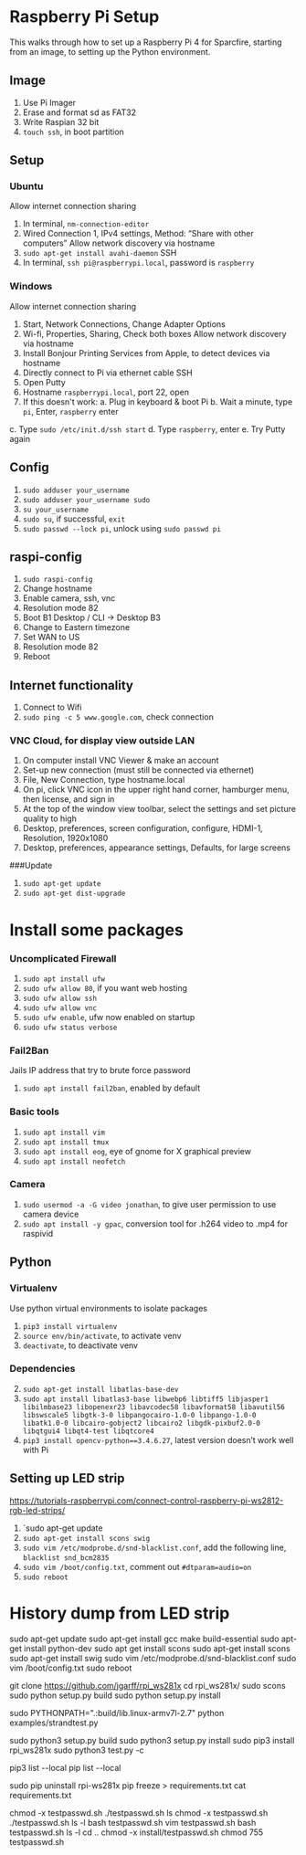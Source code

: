 # Raspberry Pi Setup
This walks through how to set up a Raspberry Pi 4 for Sparcfire, starting from an image, to setting up the Python environment.

## Image
1. Use Pi Imager
2. Erase and format sd as FAT32
3. Write Raspian 32 bit
4. `touch ssh`, in boot partition

## Setup
### Ubuntu
Allow internet connection sharing
1. In terminal, `nm-connection-editor`
2. Wired Connection 1, IPv4 settings, Method: “Share with other computers”
Allow network discovery via hostname
3. `sudo apt-get install avahi-daemon`
SSH
4. In terminal, `ssh pi@raspberrypi.local`, password is `raspberry`

### Windows
Allow internet connection sharing
1. Start, Network Connections, Change Adapter Options
2. Wi-fi, Properties, Sharing, Check both boxes
Allow network discovery via hostname
3. Install Bonjour Printing Services from Apple, to detect devices via hostname
4. Directly connect to Pi via ethernet cable
SSH
5. Open Putty
6. Hostname `raspberrypi.local`, port 22, open
7. If this doesn't work:
a. Plug in keyboard & boot Pi
b. Wait a minute, type `pi`, Enter, `raspberry` enter

c. Type `sudo /etc/init.d/ssh start`
d. Type `raspberry`, enter
e. Try Putty again

## Config
1. `sudo adduser your_username`
2. `sudo adduser your_username sudo`
3. `su your_username`
4. `sudo su`, if successful, `exit`
5. `sudo passwd --lock pi`, unlock using `sudo passwd pi`

## raspi-config
1. `sudo raspi-config`
2. Change hostname
3. Enable camera, ssh, vnc
4. Resolution mode 82
5. Boot B1 Desktop / CLI -> Desktop B3
6. Change to Eastern timezone
7. Set WAN to US
8. Resolution mode 82
9. Reboot

## Internet functionality
1. Connect to Wifi
2. `sudo ping -c 5 www.google.com`, check connection

### VNC Cloud, for display view outside LAN
1. On computer install VNC Viewer & make an account
2. Set-up new connection (must still be connected via ethernet)
3. File, New Connection, type hostname.local
4. On pi, click VNC icon in the upper right hand corner, hamburger menu, then license, and sign in
5. At the top of the window view toolbar, select the settings and set picture quality to high
6. Desktop, preferences, screen configuration, configure, HDMI-1, Resolution, 1920x1080
7. Desktop, preferences, appearance settings, Defaults, for large screens

###Update
1. `sudo apt-get update`
2. `sudo apt-get dist-upgrade`

# Install some packages

### Uncomplicated Firewall
1. `sudo apt install ufw`
2. `sudo ufw allow 80`, if you want web hosting
3. `sudo ufw allow ssh`
4. `sudo ufw allow vnc`
5. `sudo ufw enable`, ufw now enabled on startup
6. `sudo ufw status verbose`

### Fail2Ban
Jails IP address that try to brute force password
1. `sudo apt install fail2ban`, enabled by default

### Basic tools
1. `sudo apt install vim`
2. `sudo apt install tmux`
3. `sudo apt install eog`, eye of gnome for X graphical preview
4. `sudo apt install neofetch`

### Camera
1. `sudo usermod -a -G video jonathan`, to give user permission to use camera device
2. `sudo apt install -y gpac`, conversion tool for .h264 video to .mp4 for raspivid

## Python

### Virtualenv
Use python virtual environments to isolate packages
1. `pip3 install virtualenv`
2. `source env/bin/activate`, to activate venv
3. `deactivate`, to deactivate venv

### Dependencies
2. `sudo apt-get install libatlas-base-dev`
3. `sudo apt install libatlas3-base libwebp6 libtiff5 libjasper1 libilmbase23 libopenexr23 libavcodec58 libavformat58 libavutil56 libswscale5 libgtk-3-0 libpangocairo-1.0-0 libpango-1.0-0 libatk1.0-0 libcairo-gobject2 libcairo2 libgdk-pixbuf2.0-0 libqtgui4 libqt4-test libqtcore4`
4. `pip3 install opencv-python==3.4.6.27`, latest version doesn’t work well with Pi

## Setting up LED strip
https://tutorials-raspberrypi.com/connect-control-raspberry-pi-ws2812-rgb-led-strips/
1. `sudo apt-get update
2. `sudo apt-get install scons swig`
3. `sudo vim /etc/modprobe.d/snd-blacklist.conf`, add the following line, `blacklist snd_bcm2835`
4. `sudo vim /boot/config.txt`, comment out `#dtparam=audio=on`
5. `sudo reboot`


# History dump from LED strip

sudo apt-get update
sudo apt-get install gcc make build-essential
sudo apt-get install python-dev
sudo apt get install scons
sudo apt-get install scons
sudo apt-get install swig
sudo vim /etc/modprobe.d/snd-blacklist.conf
sudo vim /boot/config.txt
sudo reboot

git clone https://github.com/jgarff/rpi_ws281x
cd rpi_ws281x/
sudo scons
sudo python setup.py build
sudo python setup.py install

sudo PYTHONPATH=".:build/lib.linux-armv7l-2.7" python examples/strandtest.py

sudo python3 setup.py build
sudo python3 setup.py install
sudo pip3 install rpi_ws281x
sudo python3 test.py -c

pip3 list --local
pip list --local

sudo pip uninstall rpi-ws281x
pip freeze > requirements.txt
cat requirements.txt 

chmod -x testpasswd.sh
./testpasswd.sh
ls
chmod -x testpasswd.sh
./testpasswd.sh
ls -l
bash testpasswd.sh 
vim testpasswd.sh 
bash testpasswd.sh 
ls -l
cd ..
chmod -x install/testpasswd.sh 
chmod 755 testpasswd.sh
